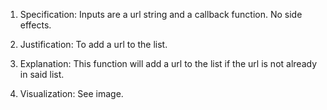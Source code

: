 1. Specification:
Inputs are a url string and a callback function.  No side effects.

2. Justification:
To add a url to the list.

3. Explanation:
This function will add a url to the list if the url is not already in said list.

4. Visualization:
See image.


